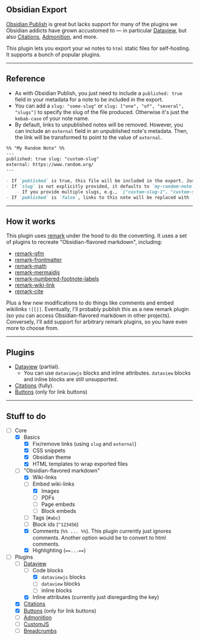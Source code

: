 ## Obsidian Export

[Obsidian Publish](https://obsidian.md/publish) is great but lacks support for many of the plugins we Obsidian addicts have grown accustomed to — in particular [Dataview](https://github.com/blacksmithgu/obsidian-dataview), but also [Citations](https://github.com/hans/obsidian-citation-plugin), [Admonition](https://github.com/valentine195/obsidian-admonition), and more.

This plugin lets you export your `md` notes to `html` static files for self-hosting. It supports a bunch of popular plugins.

---

## Reference

- As with Obsidian Publish, you just need to include a `published: true` field in your metadata for a note to be included in the export.
- You can add a `slug: "some-slug"` or `slug: ["one", "of", "several", "slugs"]` to specify the slug of the file produced. Otherwise it's just the `kebab-case` of your note name.
- By default, links to unpublished notes will be removed. However, you can include an `external` field in an unpublished note's metadata. Then, the link will be transformed to point to the value of `external`.

```markdown
%% "My Random Note" %%
---
published: true slug: "custom-slug"  
external: https://www.random.org/
---

- If `published` is true, this file will be included in the export. Just like Obsidian Publish.
- If `slug` is not explicitly provided, it defaults to `my-random-note`.
	- If you provide multiple slugs, e.g., `["custom-slug-1", "custom-slug-2"]`, then the note will be exported to a file whose name is the first provided slug. Eventually, I'd like to add support for redirecting additional slugs to the first.
- If `published` is `false`, links to this note will be replaced with `https://www.random.org/`

```

---

## How it works

This plugin uses [remark](https://github.com/remarkjs/remark) under the hood to do the converting. It uses a set of plugins to recreate "Obsidian-flavored markdown", including:

- [remark-gfm](https://github.com/remarkjs/remark-gfm)
- [remark-frontmatter](https://github.com/remarkjs/remark-frontmatter)
- [remark-math](https://github.com/remarkjs/remark-math)
- [remark-mermaidjs](https://github.com/remcohaszing/remark-mermaidjs)
- [remark-numbered-footnote-labels](https://github.com/jackfletch/remark-numbered-footnote-labels)
- [remark-wiki-link](https://github.com/landakram/remark-wiki-link)
- [remark-cite](https://github.com/benrbray/remark-cite)

Plus a few new modifications to do things like comments and embed wikilinks `![[]]`. Eventually, I'll probably publish this as a new remark plugin (so you can access Obsidian-flavored markdown in other projects). Conversely, I'll add support for arbitrary remark plugins, so you have even more to choose from.

---

## Plugins

- [Dataview](https://github.com/blacksmithgu/obsidian-dataview) (partial).
	- You can use `dataviewjs` blocks and inline attributes. `dataview` blocks and inline blocks are still unsupported.
- [Citations](https://github.com/hans/obsidian-citation-plugin) (fully).
- [Buttons](https://github.com/shabegom/buttons) (only for link buttons)

---

## Stuff to do

- [ ] Core
	- [x] Basics
		- [x] Fix/remove links (using `slug` and `external`)
		- [x] CSS snippets
		- [x] Obsidian theme
		- [x] HTML templates to wrap exported files
	- [ ] "Obsidian-flavored markdown"
		- [x] Wiki-links
		- [ ] Embed wiki-links
			- [x] Images
			- [ ] PDFs
			- [ ] Page embeds
			- [ ] Block embeds
		- [ ] Tags (`#abc`)
		- [ ] Block ids (`^123456`)
		- [x] Comments (`%% ... %%`). This plugin currently just ignores comments. Another option would be to convert to html comments.
		- [x] Highlighting (`==...==`)
- [ ] Plugins
	- [ ] [Dataview](https://github.com/blacksmithgu/obsidian-dataview)
		- [ ] Code blocks
			- [x] `dataviewjs` blocks
			- [ ] `dataview` blocks
			- [ ] inline blocks
		- [x] Inline attributes (currently just disregarding the key)
	- [x] [Citations](https://github.com/hans/obsidian-citation-plugin)
	- [x] [Buttons](https://github.com/shabegom/buttons) (only for link buttons)
	- [ ] [Admonition](https://github.com/valentine195/obsidian-admonition)
	- [ ] [CustomJS](https://github.com/samlewis0602/obsidian-custom-js)
	- [ ] [Breadcrumbs](https://github.com/SkepticMystic/breadcrumbs)	
